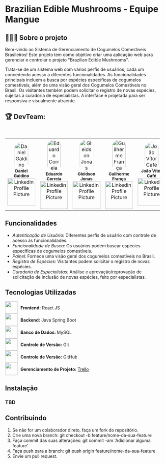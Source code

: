 # Brazilian Edible Mushrooms - Equipe Mangue

## 👨🏻‍💻 Sobre o projeto
<p> Bem-vindo ao Sistema de Gerenciamento de Cogumelos Comestíveis Brasileiros! Este projeto tem como objetivo criar uma aplicação web para gerenciar e controlar o projeto "Brazilian Edible Mushrooms".<p> 

Trata-se de um sistema web com vários perfis de usuários, cada um concedendo acesso a diferentes funcionalidades. As funcionalidades principais incluem a busca por espécies específicas de cogumelos comestíveis, além de uma visão geral dos Cogumelos Comestíveis no Brasil. Os visitantes também podem solicitar o registro de novas espécies, sujeitas à curadoria de especialistas. A interface é projetada para ser responsiva e visualmente atraente.

<h2>🏆 DevTeam: </h2>

<br>

<table>
<td align="center">
  <img style="width: 70%; border-radius: 50%" src="https://media.licdn.com/dms/image/D4D03AQEzapF3BpAyJA/profile-displayphoto-shrink_400_400/0/1695242605934?e=1722470400&v=beta&t=FF8SS3uuREQx-AtRKzotuMJRso4pMGO1kgIN4lJMw2k" alt="Daniel Galdino"/>
  <br />
  <sub><b>Daniel Galdino</b></sub>
  <br />
  <a href="https://www.linkedin.com/in/daniel-galdino-b225b01a0/" alt="Linkedin">
    <img src="https://img.shields.io/badge/-Linkedin-1C1C1C?style=for-the-badge&logo=Linkedin&logoColor=00FFFF&link=https://www.linkedin.com/in/daniel-galdino-b225b01a0/" style="width: 90px;" alt="Linkedin Profile Picture"/>
  </a>
</td>

<td align="center">
  <img style="width: 70%; border-radius: 50%" src="https://media.licdn.com/dms/image/D4D03AQHmwJgqrSdPIw/profile-displayphoto-shrink_400_400/0/1668289132010?e=1722470400&v=beta&t=PO99CgBKVGz4Zr-OdF-PVj7TTvwe4gpXApby7tr03LA" alt="Eduardo Correia"/>
  <br />
  <sub><b>Eduardo Correia</b></sub>
  <br />
  <a href="https://www.linkedin.com/in/correiaeduardojr/" alt="Linkedin">
    <img src="https://img.shields.io/badge/-Linkedin-1C1C1C?style=for-the-badge&logo=Linkedin&logoColor=00FFFF&link=https://www.linkedin.com/in/correiaeduardojr/" style="width: 90px;" alt="Linkedin Profile Picture"/>
  </a>
</td>

<td align="center">
  <img style="width: 70%; border-radius: 50%" src="https://encrypted-tbn0.gstatic.com/images?q=tbn:ANd9GcQxp7SkVO6ROHK8ZHQQNeAO2c9gUtFWCWDaG6EIqUT70g&s" alt="Gleidson Jonas"/>
  <br />
  <sub><b>Gleidson Jonas</b></sub>
  <br />
  <a href="https://www.linkedin.com/in/" alt="Linkedin">
    <img src="https://img.shields.io/badge/-Linkedin-1C1C1C?style=for-the-badge&logo=Linkedin&logoColor=00FFFF&link=https://www.linkedin.com/in/" style="width: 90px;" alt="Linkedin Profile Picture"/>
  </a>
</td>

<td align="center">
<img style="width: 70%; border-radius: 50%" src="https://encrypted-tbn0.gstatic.com/images?q=tbn:ANd9GcQxp7SkVO6ROHK8ZHQQNeAO2c9gUtFWCWDaG6EIqUT70g&s"  alt="Guilherme França"/>
  <br />
  <sub><b>Guilherme França</b></sub>
  <br />
  <a href="https://www.linkedin.com/in/" alt="Linkedin">
    <img src="https://img.shields.io/badge/-Linkedin-1C1C1C?style=for-the-badge&logo=Linkedin&logoColor=00FFFF&link=https://www.linkedin.com/in/" style="width: 90px;" alt="Linkedin Profile Picture"/>
  </a>
</td>

<td align="center">
  <img style="width: 70%; border-radius: 50%" src="https://media.licdn.com/dms/image/D4D03AQGUKiPrtNaQ4Q/profile-displayphoto-shrink_400_400/0/1689463711292?e=1722470400&v=beta&t=_WhbVZrq-CDYiDCg05NwIO9KDPlHMc0AgVfZBZ2HOCU" alt="João Vítor Café"/>
  <br />
  <sub><b>João Vítor Café</b></sub>
  <br />
  <a href="https://www.linkedin.com/in/joaovitorcafe/" alt="Linkedin">
    <img src="https://img.shields.io/badge/-Linkedin-1C1C1C?style=for-the-badge&logo=Linkedin&logoColor=00FFFF&link=https://www.linkedin.com/in/joaovitorcafe/" style="width: 90px;" alt="Linkedin Profile Picture"/>
  </a>
</td>

<td align="center">
  <img style="width: 70%; border-radius: 50%" src="https://avatars.githubusercontent.com/u/69278952?v=4" alt="Kyara Cardozo"/>
  <br />
  <sub><b>Kyara Cardozo</b></sub>
  <br />
  <a href="https://www.linkedin.com/in/kyara-cardozo/" alt="Linkedin">
    <img src="https://img.shields.io/badge/-Linkedin-1C1C1C?style=for-the-badge&logo=Linkedin&logoColor=00FFFF&link=https://www.linkedin.com/in/kyara-cardozo/" style="width: 90px;" alt="Linkedin Profile Picture"/>
  </a>
</td>

<td align="center">
  <img style="width: 70%; border-radius: 50%" src="https://media.licdn.com/dms/image/D4D03AQHiLBB6-YkaXg/profile-displayphoto-shrink_400_400/0/1715309318764?e=1722470400&v=beta&t=ZoqjybeaCV5UdUiszVHVEJ3UV1NTIg3v4ZqI-B0gpbY" alt="Maiana Oliveira"/>
  <br />
  <sub><b>Maiana Oliveira</b></sub>
  <br />
  <a href="https://www.linkedin.com/in/maianaoliv/" alt="Linkedin">
    <img src="https://img.shields.io/badge/-Linkedin-1C1C1C?style=for-the-badge&logo=Linkedin&logoColor=00FFFF&link=https://www.linkedin.com/in/maianaoliv/" style="width: 90px;" alt="Linkedin Profile Picture"/>
  </a>
</td> 
  </table>
   


## Funcionalidades
- *Autenticação de Usuário:* Diferentes perfis de usuário com controle de acesso às funcionalidades.
- *Funcionalidade de Busca:* Os usuários podem buscar espécies específicas de cogumelos comestíveis.
- *Painel:* Fornece uma visão geral dos cogumelos comestíveis no Brasil.
- *Registro de Espécies:* Visitantes podem solicitar o registro de novas espécies.
- *Curadoria de Especialistas:* Análise e aprovação/reprovação de solicitação de inclusão de novas espécies, feito por especialistas.

## Tecnologias Utilizadas

<div style="display: flex; align-items: center;">
  <img loading="lazy" src="https://cdn.jsdelivr.net/gh/devicons/devicon@latest/icons/react/react-original.svg" width="40" height="40" style="margin-right: 10px;">
  <span><b>Frontend:</b> React JS </span>
</div>

<div style="display: flex; align-items: center;">
  <img loading="lazy" src="https://cdn.jsdelivr.net/gh/devicons/devicon@latest/icons/spring/spring-original.svg" width="40" height="40" style="margin-right: 10px;">
  <span><b>Backend:</b> Java Spring Boot </span>
</div>

<div style="display: flex; align-items: center;">
  <img loading="lazy" src="https://cdn.jsdelivr.net/gh/devicons/devicon@latest/icons/mysql/mysql-original.svg" width="40" height="40" style="margin-right: 10px;">
  <span><b>Banco de Dados:</b> MySQL </span>
</div>

<div style="display: flex; align-items: center;">
  <img loading="lazy" src="https://cdn.jsdelivr.net/gh/devicons/devicon@latest/icons/git/git-original.svg" width="40" height="40" style="margin-right: 10px;">
  <span><b>Controle de Versão:</b> Git </span>
</div>

<div style="display: flex; align-items: center;">
  <img loading="lazy" src="https://cdn.jsdelivr.net/gh/devicons/devicon@latest/icons/github/github-original.svg" width="40" height="40" style="margin-right: 10px;">
  <span><b>Controle de Versão:</b>  GitHub </span>
</div>

<div style="display: flex; align-items: center;">
  <img loading="lazy" src="https://cdn.jsdelivr.net/gh/devicons/devicon@latest/icons/trello/trello-original.svg" width="40" height="40" style="margin-right: 10px;">
   </a>
  <span><b>Gerenciamento de Projeto:</b> <a href="https://trello.com/b/RwC5SDwj/mangue-tees241" target="_blank" rel="noopener noreferrer">Trello</a></span>
</div>






## Instalação
### TBD

## Contribuindo
1. Se não for um colaborador direto, faça um fork do repositório.
2. Crie uma nova branch: git checkout -b feature/nome-da-sua-feature
3. Faça commit das suas alterações: git commit -am 'Adicionar alguma feature'
4. Faça push para a branch: git push origin feature/nome-da-sua-feature
5. Envie um pull request.
